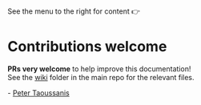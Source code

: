 See the menu to the right for content 👉

# Contributions welcome

**PRs very welcome** to help improve this documentation!  
See the [wiki](../tree/master/wiki) folder in the main repo for the relevant files.

\- [Peter Taoussanis](https://www.taoensso.com)

<!-- ./<path> to get file in wiki -->